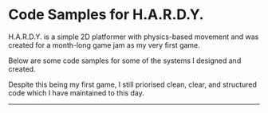 # Code Samples for H.A.R.D.Y.

H.A.R.D.Y. is a simple 2D platformer with physics-based movement and was created for a month-long game jam as my very first game.

Below are some code samples for some of the systems I designed and created.

Despite this being my first game, I still priorised clean, clear, and structured code which I have maintained to this day.

---

##

